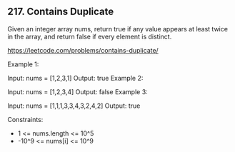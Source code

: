 ## 217. Contains Duplicate

Given an integer array nums, return true if any value appears at least twice in the array, and return false if every element is distinct.

https://leetcode.com/problems/contains-duplicate/

Example 1:

Input: nums = [1,2,3,1]
Output: true
Example 2:

Input: nums = [1,2,3,4]
Output: false
Example 3:

Input: nums = [1,1,1,3,3,4,3,2,4,2]
Output: true


Constraints:

* 1 <= nums.length <= 10^5
* -10^9 <= nums[i] <= 10^9